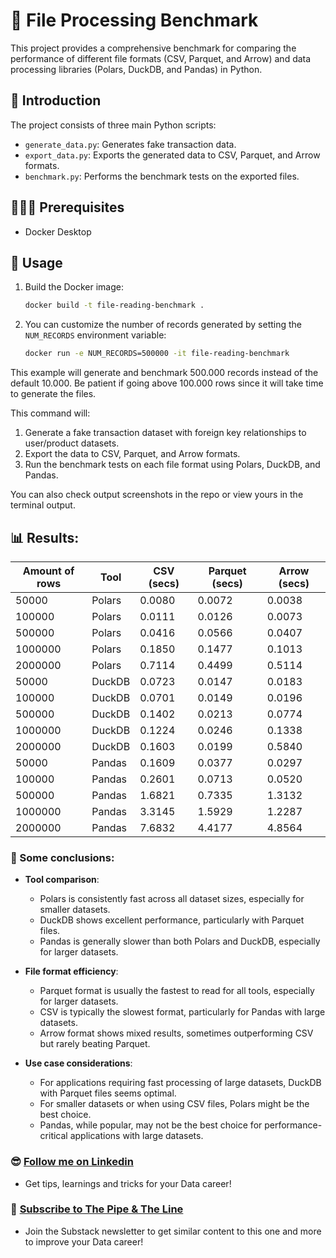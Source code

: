 # 🔎 File Processing Benchmark

This project provides a comprehensive benchmark for comparing the performance of different file formats (CSV, Parquet, and Arrow) and data processing libraries (Polars, DuckDB, and Pandas) in Python.

## 📝 Introduction

The project consists of three main Python scripts:

- `generate_data.py`: Generates fake transaction data.
- `export_data.py`: Exports the generated data to CSV, Parquet, and Arrow formats.
- `benchmark.py`: Performs the benchmark tests on the exported files.

## 👨🏻‍💻 Prerequisites

- Docker Desktop

## 🔨 Usage

1. Build the Docker image:

    ```sh
    docker build -t file-reading-benchmark .
    ```

2. You can customize the number of records generated by setting the `NUM_RECORDS` environment variable:

    ```sh
    docker run -e NUM_RECORDS=500000 -it file-reading-benchmark
    ```

This example will generate and benchmark 500.000 records instead of the default 10.000. Be patient if going above 100.000 rows since it will take time to generate the files.

This command will:
1. Generate a fake transaction dataset with foreign key relationships to user/product datasets.
2. Export the data to CSV, Parquet, and Arrow formats.
3. Run the benchmark tests on each file format using Polars, DuckDB, and Pandas.

You can also check output screenshots in the repo or view yours in the terminal output.

## 📊 Results:

| Amount of rows | Tool | CSV (secs) | Parquet (secs) | Arrow (secs) |
|----------------|------|----------|--------------|------------|
| 50000 | Polars | 0.0080 | 0.0072 | 0.0038 |
| 100000 | Polars | 0.0111 | 0.0126 | 0.0073 |
| 500000 | Polars | 0.0416 | 0.0566 | 0.0407 |
| 1000000 | Polars | 0.1850 | 0.1477 | 0.1013 |
| 2000000 | Polars | 0.7114 | 0.4499 | 0.5114 |
| 50000 | DuckDB | 0.0723 | 0.0147 | 0.0183 |
| 100000 | DuckDB | 0.0701 | 0.0149 | 0.0196 |
| 500000 | DuckDB | 0.1402 | 0.0213 | 0.0774 |
| 1000000 | DuckDB | 0.1224 | 0.0246 | 0.1338 |
| 2000000 | DuckDB | 0.1603 | 0.0199 | 0.5840 |
| 50000 | Pandas | 0.1609 | 0.0377 | 0.0297 |
| 100000 | Pandas | 0.2601 | 0.0713 | 0.0520 |
| 500000 | Pandas | 1.6821 | 0.7335 | 1.3132 |
| 1000000 | Pandas | 3.3145 | 1.5929 | 1.2287 |
| 2000000 | Pandas | 7.6832 | 4.4177 | 4.8564 |

### 🧪 Some conclusions:

- **Tool comparison**:

    - Polars is consistently fast across all dataset sizes, especially for smaller datasets.
    - DuckDB shows excellent performance, particularly with Parquet files.
    - Pandas is generally slower than both Polars and DuckDB, especially for larger datasets.

- **File format efficiency**:
  
    - Parquet format is usually the fastest to read for all tools, especially for larger datasets.
    - CSV is typically the slowest format, particularly for Pandas with large datasets.
    - Arrow format shows mixed results, sometimes outperforming CSV but rarely beating Parquet.

- **Use case considerations**:

    - For applications requiring fast processing of large datasets, DuckDB with Parquet files seems optimal.
    - For smaller datasets or when using CSV files, Polars might be the best choice.
    - Pandas, while popular, may not be the best choice for performance-critical applications with large datasets.

### 😎 [Follow me on Linkedin](https://www.linkedin.com/in/alejandro-aboy/)
- Get tips, learnings and tricks for your Data career!

### 📩 [Subscribe to The Pipe & The Line](https://thepipeandtheline.substack.com/?utm_source=github&utm_medium=referral)
- Join the Substack newsletter to get similar content to this one and more to improve your Data career!
